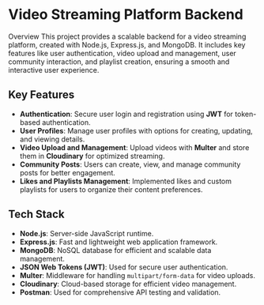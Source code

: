 # Video Streaming Platform Backend
Overview
This project provides a scalable backend for a video streaming platform, created with Node.js, Express.js, and MongoDB. It includes key features like user authentication, video upload and management, user community interaction, and playlist creation, ensuring a smooth and interactive user experience.

## Key Features
- **Authentication**: Secure user login and registration using **JWT** for token-based authentication.
- **User Profiles**: Manage user profiles with options for creating, updating, and viewing details.
- **Video Upload and Management**: Upload videos with **Multer** and store them in **Cloudinary** for optimized streaming.
- **Community Posts**: Users can create, view, and manage community posts for better engagement.
- **Likes and Playlists Management**: Implemented likes and custom playlists for users to organize their content preferences.

## Tech Stack
- **Node.js**: Server-side JavaScript runtime.
- **Express.js**: Fast and lightweight web application framework.
- **MongoDB**: NoSQL database for efficient and scalable data management.
- **JSON Web Tokens (JWT)**: Used for secure user authentication.
- **Multer**: Middleware for handling `multipart/form-data` for video uploads.
- **Cloudinary**: Cloud-based storage for efficient video management.
- **Postman**: Used for comprehensive API testing and validation.
